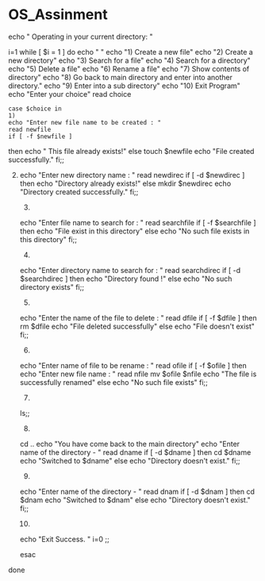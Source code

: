 # OS_Assinment

echo " Operating in your current directory: "


i=1
while [ $i = 1 ]
 do
	echo " "
	echo "1) Create a new file"
	echo "2) Create a new directory"
	echo "3) Search for a file"
	echo "4) Search for a directory"
	echo "5) Delete a file"
	echo "6) Rename a file"
	echo "7) Show contents of directory"
	echo "8) Go back to main directory and enter into another directory."
	echo "9) Enter into a sub directory"
	echo "10) Exit Program"
	echo "Enter your choice"
	read choice

	case $choice in 
	1)
	echo "Enter new file name to be created : "
	read newfile
	if [ -f $newfile ]
 then
	echo " This file already exists!"
	else 
	touch $newfile
	echo "File created successfully."
 fi;;

 2)
	echo "Enter new directory name : "
	read newdirec
	if [ -d $newdirec ]
 then
	echo "Directory already exists!"
	else 
	mkdir $newdirec
	echo "Directory created successfully."
 fi;;

	3) 
	echo "Enter file name to search for : "
	read searchfile
	if [ -f $searchfile ]
 then
	echo "File exist in this directory"
	else 
	echo "No such file exists in this directory"
	fi;;

	4) 
	echo "Enter directory name to search for : "
	read searchdirec
	if [ -d $searchdirec ]
 then
	echo "Directory found !"
	else 
	echo "No such directory exists"
	fi;;

	5) 
	echo "Enter the name of the file to delete : "
	read dfile
	if [ -f $dfile ]
 then 
	rm $dfile
	echo "File deleted successfully"
	else 
	echo "File doesn't exist"
	fi;;

	6) 
	echo "Enter name of file to be rename : "
	read ofile
	if [ -f $ofile ]
 then
	echo "Enter new file name : "
 read nfile 
	mv $ofile $nfile 
 echo "The file is successfully renamed"
	else 
 echo "No such file exists"
	fi;;

	7)
	ls;;

	8) 
	cd ..
	echo "You have come back to the main directory"
	echo "Enter name of the directory - "
	read dname
	if [ -d $dname ]
 then 
	cd $dname
 echo "Switched to $dname"
	else 
 echo "Directory doesn't exist."
	fi;;

	9) 
	echo "Enter name of the directory - "
	read dnam
	if [ -d $dnam ]
 then 
	cd $dnam
 echo "Switched to $dnam"
	else 
 echo "Directory doesn't exist."
	fi;;

	10) 
	echo "Exit Success. "
	i=0
	;;

	esac

done
